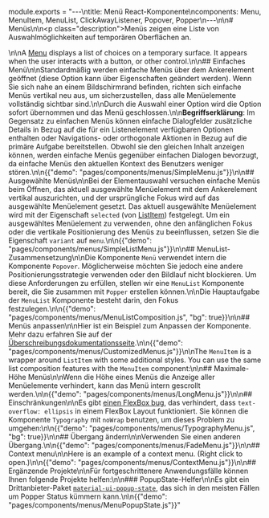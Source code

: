 module.exports = "---\ntitle: Menü React-Komponente\ncomponents: Menu, MenuItem, MenuList, ClickAwayListener, Popover, Popper\n---\n\n# Menüs\n\n<p class=\"description\">Menüs zeigen eine Liste von Auswahlmöglichkeiten auf temporären Oberflächen an.</p>\n\nA [Menu](https://material.io/design/components/menus.html) displays a list of choices on a temporary surface. It appears when the user interacts with a button, or other control.\n\n## Einfaches Menü\n\nStandardmäßig werden einfache Menüs über dem Ankerelement geöffnet (diese Option kann über Eigenschaften geändert werden). Wenn Sie sich nahe an einem Bildschirmrand befinden, richten sich einfache Menüs vertikal neu aus, um sicherzustellen, dass alle Menüelemente vollständig sichtbar sind.\n\nDurch die Auswahl einer Option wird die Option sofort übernommen und das Menü geschlossen.\n\n**Begriffserklärung**: Im Gegensatz zu einfachen Menüs können einfache Dialogfelder zusätzliche Details in Bezug auf die für ein Listenelement verfügbaren Optionen enthalten oder Navigations- oder orthogonale Aktionen in Bezug auf die primäre Aufgabe bereitstellen. Obwohl sie den gleichen Inhalt anzeigen können, werden einfache Menüs gegenüber einfachen Dialogen bevorzugt, da einfache Menüs den aktuellen Kontext des Benutzers weniger stören.\n\n{{\"demo\": \"pages/components/menus/SimpleMenu.js\"}}\n\n## Ausgewählte Menüs\n\nBei der Elementauswahl versuchen einfache Menüs beim Öffnen, das aktuell ausgewählte Menüelement mit dem Ankerelement vertikal auszurichten, und der ursprüngliche Fokus wird auf das ausgewählte Menüelement gesetzt. Das aktuell ausgewählte Menüelement wird mit der Eigenschaft `selected` (von [ListItem](/api/list-item/)) festgelegt. Um ein ausgewähltes Menüelement zu verwenden, ohne den anfänglichen Fokus oder die vertikale Positionierung des Menüs zu beeinflussen, setzen Sie die Eigenschaft `variant` auf `menu`.\n\n{{\"demo\": \"pages/components/menus/SimpleListMenu.js\"}}\n\n## MenuList-Zusammensetzung\n\nDie Komponente `Menü` verwendet intern die Komponente `Popover`. Möglicherweise möchten Sie jedoch eine andere Positionierungsstrategie verwenden oder den Bildlauf nicht blockieren. Um diese Anforderungen zu erfüllen, stellen wir eine `MenuList` Komponente bereit, die Sie zusammen mit `Popper` erstellen können.\n\nDie Hauptaufgabe der `MenuList` Komponente besteht darin, den Fokus festzulegen.\n\n{{\"demo\": \"pages/components/menus/MenuListComposition.js\", \"bg\": true}}\n\n## Menüs anpassen\n\nHier ist ein Beispiel zum Anpassen der Komponente. Mehr dazu erfahren Sie auf der [Überschreibungsdokumentationsseite](/customization/components/).\n\n{{\"demo\": \"pages/components/menus/CustomizedMenus.js\"}}\n\nThe `MenuItem` is a wrapper around `ListItem` with some additional styles. You can use the same list composition features with the `MenuItem` component:\n\n## Maximale-Höhe Menüs\n\nWenn die Höhe eines Menüs die Anzeige aller Menüelemente verhindert, kann das Menü intern gescrollt werden.\n\n{{\"demo\": \"pages/components/menus/LongMenu.js\"}}\n\n## Einschränkungen\n\nEs gibt [einen FlexBox bug](https://bugs.chromium.org/p/chromium/issues/detail?id=327437), das verhindert, dass `text-overflow: ellipsis` in einem FlexBox Layout funktioniert. Sie können die Komponente `Typography` mit `noWrap` benutzen, um dieses Problem zu umgehen:\n\n{{\"demo\": \"pages/components/menus/TypographyMenu.js\", \"bg\": true}}\n\n## Übergang ändern\n\nVerwenden Sie einen anderen Übergang.\n\n{{\"demo\": \"pages/components/menus/FadeMenu.js\"}}\n\n## Context menu\n\nHere is an example of a context menu. (Right click to open.)\n\n{{\"demo\": \"pages/components/menus/ContextMenu.js\"}}\n\n## Ergänzende Projekte\n\nFür fortgeschrittenere Anwendungsfälle können Ihnen folgende Projekte helfen:\n\n### PopupState-Helfer\n\nEs gibt ein Drittanbieter-Paket [`material-ui-popup-state`](https://github.com/jcoreio/material-ui-popup-state), das sich in den meisten Fällen um Popper Status kümmern kann.\n\n{{\"demo\": \"pages/components/menus/MenuPopupState.js\"}}"
